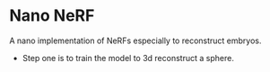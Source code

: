 # Nano NeRF 
A nano implementation of NeRFs especially to reconstruct embryos.
-   Step one is to train the model to 3d reconstruct a     sphere.
